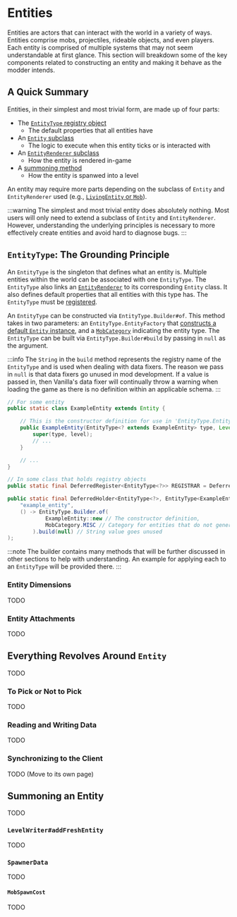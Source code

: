 # Entities

Entities are actors that can interact with the world in a variety of ways. Entities comprise mobs, projectiles, rideable objects, and even players. Each entity is comprised of multiple systems that may not seem understandable at first glance. This section will breakdown some of the key components related to constructing an entity and making it behave as the modder intends.

## A Quick Summary

Entities, in their simplest and most trivial form, are made up of four parts:

- The [`EntityType` registry object][entitytype]
    - The default properties that all entities have
- An [`Entity` subclass][entity]
    - The logic to execute when this entity ticks or is interacted with
- An [`EntityRenderer` subclass][entityrenderer]
    - How the entity is rendered in-game
- A [summoning method][summon]
    - How the entity is spanwed into a level

An entity may require more parts depending on the subclass of `Entity` and `EntityRenderer` used (e.g., [`LivingEntity` or `Mob`][living]).

:::warning
The simplest and most trivial entity does absolutely nothing. Most users will only need to extend a subclass of `Entity` and `EntityRenderer`. However, understanding the underlying principles is necessary to more effectively create entities and avoid hard to diagnose bugs.
:::

## `EntityType`: The Grounding Principle

An `EntityType` is the singleton that defines what an entity is. Multiple entities within the world can be associated with one `EntityType`. The `EntityType` also links an [`EntityRenderer`][entityrenderer] to its corresponding `Entity` class. It also defines default properties that all entities with this type has. The `EntityType` must be [registered].

An `EntityType` can be constructed via `EntityType.Builder#of`. This method takes in two parameters: an `EntityType.EntityFactory` that [constructs a default `Entity` instance][entity], and a [`MobCategory`][mobcategory] indicating the entity type. The `EntityType` can be built via `EntityType.Builder#build` by passing in `null` as the argument.

:::info
The `String` in the `build` method represents the registry name of the `EntityType` and is used when dealing with data fixers. The reason we pass in `null` is that data fixers go unused in mod development. If a value is passed in, then Vanilla's data fixer will continually throw a warning when loading the game as there is no definition within an applicable schema.
:::

```java
// For some entity
public static class ExampleEntity extends Entity {

    // This is the constructor definition for use in 'EntityType.EntityFactory'
    public ExampleEntity(EntityType<? extends ExampleEntity> type, Level level) {
        super(type, level);
        // ...
    }

    // ...
}

// In some class that holds registry objects
public static final DeferredRegister<EntityType<?>> REGISTRAR = DeferredRegister.create(Registries.ENTITY_TYPE, MOD_ID);

public static final DeferredHolder<EntityType<?>, EntityType<ExampleEntity>> EXAMPLE_ENITTY = REGISTRAR.register(
    "example_entity",
    () -> EntityType.Builder.of(
            ExampleEntity::new // The constructor definition,
            MobCategory.MISC // Category for entities that do not generally extend 'Mob'
        ).build(null) // String value goes unused
);
```

:::note
The builder contains many methods that will be further discussed in other sections to help with understanding. An example for applying each to an `EntityType` will be provided there.
:::

### Entity Dimensions

TODO

### Entity Attachments

TODO

## Everything Revolves Around `Entity`

TODO

### To Pick or Not to Pick

TODO

### Reading and Writing Data

TODO

### Synchronizing to the Client

TODO (Move to its own page)

## Summoning an Entity

TODO

### `LevelWriter#addFreshEntity`

TODO

### `SpawnerData`

TODO

#### `MobSpawnCost`

TODO

[entitytype]: #entitytype-the-grounding-principle
[entity]: #everything-revolves-around-entity
[entityrenderer]: ./renderer.md
[summon]: #summoning-an-entity
[registered]: ../concepts/registries.md#methods-for-registering
<!-- Replace with living entity docs -->
[living]: #
[mobcategory]: #
